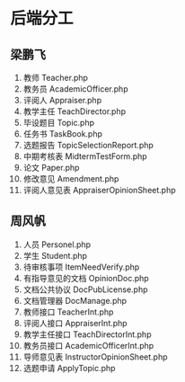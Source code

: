 # 后端分工


## 梁鹏飞
1. 教师 Teacher.php
2. 教务员 AcademicOfficer.php
3. 评阅人 Appraiser.php
4. 教学主任 TeachDirector.php
5. 毕设题目 Topic.php
6. 任务书 TaskBook.php
7. 选题报告 TopicSelectionReport.php
8. 中期考核表 MidtermTestForm.php
9. 论文 Paper.php
10. 修改意见 Amendment.php
11. 评阅人意见表 AppraiserOpinionSheet.php


## 周风帆
1. 人员 Personel.php
2. 学生 Student.php
3. 待审核事项 ItemNeedVerify.php
4. 有指导意见的文档 OpinionDoc.php
5. 文档公共协议 DocPubLicense.php
6. 文档管理器 DocManage.php
7. 教师接口 TeacherInt.php
8. 评阅人接口 AppraiserInt.php
9. 教学主任接口 TeachDirectorInt.php
10. 教务员接口 AcademicOfficerInt.php
11. 导师意见表 InstructorOpinionSheet.php
12. 选题申请 ApplyTopic.php
